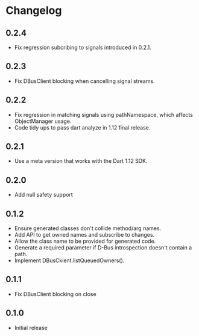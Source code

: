 # Changelog

## 0.2.4

* Fix regression subcribing to signals introduced in 0.2.1.

## 0.2.3

* Fix DBusClient blocking when cancelling signal streams.

## 0.2.2

* Fix regression in matching signals using pathNamespace, which affects ObjectManager usage.
* Code tidy ups to pass dart analyze in 1.12 final release.

## 0.2.1

* Use a meta version that works with the Dart 1.12 SDK.

## 0.2.0

* Add null safety support

## 0.1.2

* Ensure generated classes don't collide method/arg names.
* Add API to get owned names and subscribe to changes.
* Allow the class name to be provided for generated code.
* Generate a required parameter if D-Bus introspection doesn't contain a path.
* Implement DBusCkient.listQueuedOwners().

## 0.1.1

* Fix DBusClient blocking on close

## 0.1.0

* Initial release

